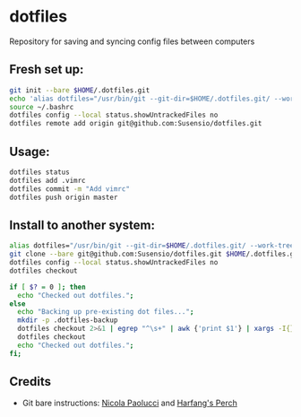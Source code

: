 # dotfiles

Repository for saving and syncing config files between computers

## Fresh set up:

``` bash
git init --bare $HOME/.dotfiles.git
echo 'alias dotfiles="/usr/bin/git --git-dir=$HOME/.dotfiles.git/ --work-tree=$HOME"' >> $HOME/.bash_aliases
source ~/.bashrc
dotfiles config --local status.showUntrackedFiles no
dotfiles remote add origin git@github.com:Susensio/dotfiles.git
```

## Usage:

``` bash
dotfiles status
dotfiles add .vimrc
dotfiles commit -m "Add vimrc"
dotfiles push origin master
```

## Install to another system:

``` bash
alias dotfiles="/usr/bin/git --git-dir=$HOME/.dotfiles.git/ --work-tree=$HOME"
git clone --bare git@github.com:Susensio/dotfiles.git $HOME/.dotfiles.git/
dotfiles config --local status.showUntrackedFiles no
dotfiles checkout 

if [ $? = 0 ]; then
  echo "Checked out dotfiles.";
else
  echo "Backing up pre-existing dot files...";
  mkdir -p .dotfiles-backup
  dotfiles checkout 2>&1 | egrep "^\s+" | awk {'print $1'} | xargs -I{} mv {} .dotfiles-backup/{}
  dotfiles checkout
  echo "Checked out dotfiles.";
fi;
```

## Credits

* Git bare instructions:
[Nicola Paolucci](https://developer.atlassian.com/blog/2016/02/best-way-to-store-dotfiles-git-bare-repo/)
and
[Harfang's Perch](https://harfangk.github.io/2016/09/19/manage-dotfiles-with-a-git-bare-repository.html)
